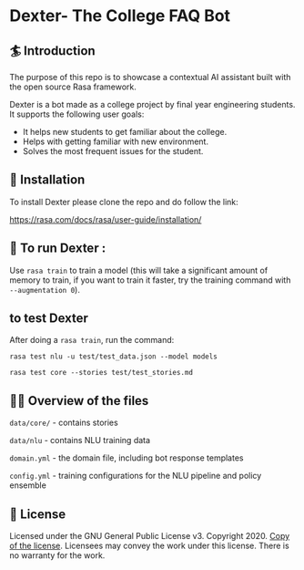 # Dexter- The College FAQ Bot #

## 🏄 Introduction ##
The purpose of this repo is to showcase a contextual AI assistant built with the open source Rasa framework.

Dexter is a bot made as a college project by final year engineering students. It supports the following user goals:

- It helps new students to get familiar about the college.
- Helps with getting familiar with new environment.
- Solves the most frequent issues for the student.

## 👷‍ Installation ##
To install Dexter please clone the repo and do follow the link:

 https://rasa.com/docs/rasa/user-guide/installation/
 
 ## 🤖 To run Dexter : ##
 
 Use `rasa train` to train a model (this will take a significant amount of memory to train, if you want to train it faster, try the training command with `--augmentation 0`).
 
 ## to test Dexter ##
 After doing a `rasa train`, run the command:

`rasa test nlu -u test/test_data.json --model models`

`rasa test core --stories test/test_stories.md`

## 👩‍💻 Overview of the files ##

`data/core/` - contains stories

`data/nlu` - contains NLU training data

`domain.yml` - the domain file, including bot response templates

`config.yml` - training configurations for the NLU pipeline and policy ensemble
 
## 🎁 License ##

Licensed under the GNU General Public License v3. Copyright 2020. [Copy of the license](https://github.com/ajinkyah/Dexter--The-college-FAQ-Chatbot/blob/master/LICENSE.md). Licensees may convey the work under this license. There is no warranty for the work.
 
